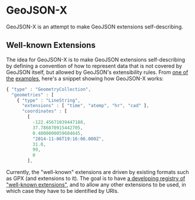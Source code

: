 GeoJSON-X
=========

GeoJSON-X is an attempt to make GeoJSON extensions self-describing.

Well-known Extensions
---------------------

The idea for GeoJSON-X is to make GeoJSON extensions self-describing by defining a convention of how to represent data that is not covered by GeoJSON itself, but allowed by GeoJSON's extensibility rules. From [one of the](examples/jake.json) [examples](examples), here's a snippet showing how GeoJSON-X works:

```javascript
{ "type" : "GeometryCollection",
  "geometries" : [
    { "type" : "LineString",
      "extensions" : [ "time", "atemp", "hr", "cad" ],
      "coordinates" : [
        [
          -122.45671039447188,
          37.786870915442705,
          0.4000000059604645, 
          "2014-11-06T19:16:06.000Z", 
          31.0, 
          99, 
          0
        ], 
```

Currently, the "well-known" extensions are driven by existing formats such as GPX (and extensions to it). The goal is to have [a developing registry of "well-known extensions"](extensions), and to allow any other extensions to be used, in which case they have to be identified by URIs.